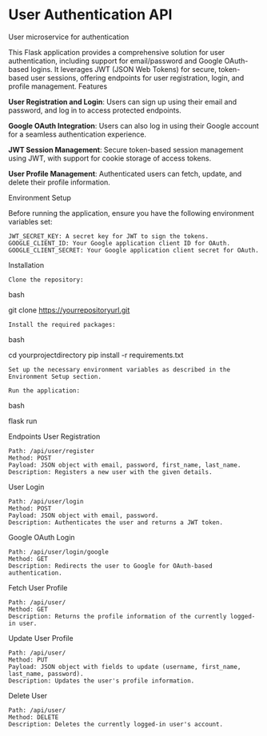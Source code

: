 # User Authentication API
User microservice for authentication

This Flask application provides a comprehensive solution for user authentication, including support for email/password and Google OAuth-based logins. It leverages JWT (JSON Web Tokens) for secure, token-based user sessions, offering endpoints for user registration, login, and profile management.
Features

**User Registration and Login**: Users can sign up using their email and password, and log in to access protected endpoints.

**Google OAuth Integration**: Users can also log in using their Google account for a seamless authentication experience.

**JWT Session Management**: Secure token-based session management using JWT, with support for cookie storage of access tokens.

**User Profile Management**: Authenticated users can fetch, update, and delete their profile information.

Environment Setup

Before running the application, ensure you have the following environment variables set:

    JWT_SECRET_KEY: A secret key for JWT to sign the tokens.
    GOOGLE_CLIENT_ID: Your Google application client ID for OAuth.
    GOOGLE_CLIENT_SECRET: Your Google application client secret for OAuth.

Installation

    Clone the repository:

bash

git clone https://yourrepositoryurl.git

    Install the required packages:

bash

cd yourprojectdirectory
pip install -r requirements.txt

    Set up the necessary environment variables as described in the Environment Setup section.

    Run the application:

bash

flask run

Endpoints
User Registration

    Path: /api/user/register
    Method: POST
    Payload: JSON object with email, password, first_name, last_name.
    Description: Registers a new user with the given details.

User Login

    Path: /api/user/login
    Method: POST
    Payload: JSON object with email, password.
    Description: Authenticates the user and returns a JWT token.

Google OAuth Login

    Path: /api/user/login/google
    Method: GET
    Description: Redirects the user to Google for OAuth-based authentication.

Fetch User Profile

    Path: /api/user/
    Method: GET
    Description: Returns the profile information of the currently logged-in user.

Update User Profile

    Path: /api/user/
    Method: PUT
    Payload: JSON object with fields to update (username, first_name, last_name, password).
    Description: Updates the user's profile information.

Delete User

    Path: /api/user/
    Method: DELETE
    Description: Deletes the currently logged-in user's account.
